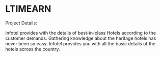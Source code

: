 # LTIMEARN

Project Details:

Infotel provides with the details of best-in-class Hotels according to the customer demands.
Gathering knowledge about the heritage hotels has never been so easy.
Infotel provides you with all the basic details of the hotels across the country.



